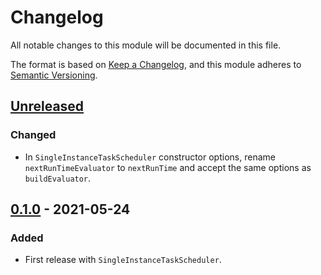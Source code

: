 # Changelog
All notable changes to this module will be documented in this file.

The format is based on [Keep a Changelog](https://keepachangelog.com/en/1.0.0/),
and this module adheres to [Semantic Versioning](https://semver.org/spec/v2.0.0.html).

## [Unreleased]
### Changed
- In `SingleInstanceTaskScheduler` constructor options, rename `nextRunTimeEvaluator`
  to `nextRunTime` and accept the same options as `buildEvaluator`.

## [0.1.0] - 2021-05-24
### Added
- First release with `SingleInstanceTaskScheduler`.



[Unreleased]: https://github.com/VeryCrazyDog/task-scheduler-collection/compare/0.1.0...HEAD
[0.1.0]: https://github.com/VeryCrazyDog/task-scheduler-collection/releases/tag/0.1.0
